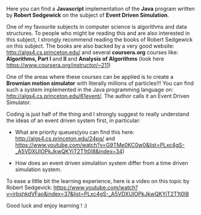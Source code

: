 Here you can find a **Javascript** implementation of the **Java** program written by **Robert Sedgewick** on the subject of **Event Driven Simulation**.

One of my favourite subjects in computer science is algorithms and data structures. To people who might be reading this and are also interested in
this subject, I strongly recommend reading the books of Robert Sedgewick on this subject. The books are also backed by a very good website:
http://algs4.cs.princeton.edu/ and several **coursera.org** courses like: **Algorithms, Part I** and **II** and **Analysis of Algorithms** (look here https://www.coursera.org/instructor/~211)

One of the areas where these courses can be applied is to create a **Brownian motion simulator** with literally millions of particles!!!
You can find such a system implemented in the Java programming language on: http://algs4.cs.princeton.edu/61event/. The author calls it an Event Driven Simulator.

Coding is just half of the thing and I strongly suggest to really understand the ideas of an event driven system first, in particular:

* What are priority queues(you can find this here: http://algs4.cs.princeton.edu/24pq/  and https://www.youtube.com/watch?v=G9TMe0KC0w0&list=PLxc4gS-_A5VDXUIOPkJkwQKYiT2T1t0I8&index=34)

* How does an event driven simulation system differ from a time driven simulation system.

To ease a little bit the learning experience, here is a video on this topic by Robert Sedgevick: https://www.youtube.com/watch?v=irbshkdVFao&index=37&list=PLxc4gS-_A5VDXUIOPkJkwQKYiT2T1t0I8

Good luck and enjoy learning ! :)
